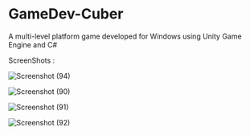 # GameDev-Cuber
A multi-level platform game developed for Windows using Unity Game Engine and C#

ScreenShots :

![Screenshot (94)](https://user-images.githubusercontent.com/55145996/116692839-a324e180-a9da-11eb-9355-5ce81c81667f.png)

![Screenshot (90)](https://user-images.githubusercontent.com/55145996/116692856-ab7d1c80-a9da-11eb-8272-d3f81919d45e.png)

![Screenshot (91)](https://user-images.githubusercontent.com/55145996/116692870-b0da6700-a9da-11eb-91e9-b2d806b8c29a.png)

![Screenshot (92)](https://user-images.githubusercontent.com/55145996/116692892-b89a0b80-a9da-11eb-9087-f84c388aa69a.png)

